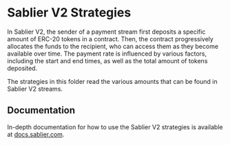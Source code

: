 # Sablier V2 Strategies

In Sablier V2, the sender of a payment stream first deposits a specific amount of ERC-20 tokens in a contract. Then, the contract
progressively allocates the funds to the recipient, who can access them as they become available over time. The payment
rate is influenced by various factors, including the start and end times, as well as the total amount of tokens
deposited.

The strategies in this folder read the various amounts that can be found in Sablier V2 streams.

## Documentation

In-depth documentation for how to use the Sablier V2 strategies is available at [docs.sablier.com](https://docs.sablier.com/contracts/v2/guides/snapshot-voting).
